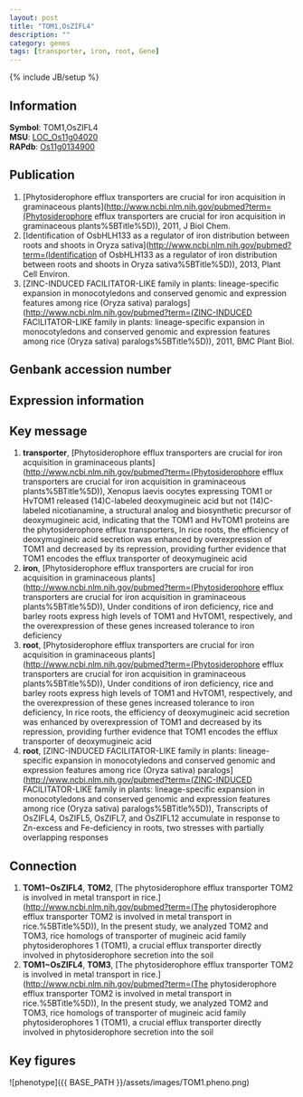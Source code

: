 ```yaml
---
layout: post
title: "TOM1,OsZIFL4"
description: ""
category: genes
tags: [transporter, iron, root, Gene]
---
```

{% include JB/setup %}

## Information
__Symbol__: TOM1,OsZIFL4  
__MSU__: [LOC_Os11g04020](http://rice.plantbiology.msu.edu/cgi-bin/ORF_infopage.cgi?orf=LOC_Os11g04020)  
__RAPdb__: [Os11g0134900](http://rapdb.dna.affrc.go.jp/viewer/gbrowse_details/irgsp1?name=Os11g0134900)  

## Publication
1. [Phytosiderophore efflux transporters are crucial for iron acquisition in graminaceous plants](http://www.ncbi.nlm.nih.gov/pubmed?term=(Phytosiderophore efflux transporters are crucial for iron acquisition in graminaceous plants%5BTitle%5D)), 2011, J Biol Chem.
2. [Identification of OsbHLH133 as a regulator of iron distribution between roots and shoots in Oryza sativa](http://www.ncbi.nlm.nih.gov/pubmed?term=(Identification of OsbHLH133 as a regulator of iron distribution between roots and shoots in Oryza sativa%5BTitle%5D)), 2013, Plant Cell Environ.
3. [ZINC-INDUCED FACILITATOR-LIKE family in plants: lineage-specific expansion in monocotyledons and conserved genomic and expression features among rice (Oryza sativa) paralogs](http://www.ncbi.nlm.nih.gov/pubmed?term=(ZINC-INDUCED FACILITATOR-LIKE family in plants: lineage-specific expansion in monocotyledons and conserved genomic and expression features among rice (Oryza sativa) paralogs%5BTitle%5D)), 2011, BMC Plant Biol.

## Genbank accession number

## Expression information

## Key message
1. __transporter__, [Phytosiderophore efflux transporters are crucial for iron acquisition in graminaceous plants](http://www.ncbi.nlm.nih.gov/pubmed?term=(Phytosiderophore efflux transporters are crucial for iron acquisition in graminaceous plants%5BTitle%5D)),  Xenopus laevis oocytes expressing TOM1 or HvTOM1 released (14)C-labeled deoxymugineic acid but not (14)C-labeled nicotianamine, a structural analog and biosynthetic precursor of deoxymugineic acid, indicating that the TOM1 and HvTOM1 proteins are the phytosiderophore efflux transporters, In rice roots, the efficiency of deoxymugineic acid secretion was enhanced by overexpression of TOM1 and decreased by its repression, providing further evidence that TOM1 encodes the efflux transporter of deoxymugineic acid
2. __iron__, [Phytosiderophore efflux transporters are crucial for iron acquisition in graminaceous plants](http://www.ncbi.nlm.nih.gov/pubmed?term=(Phytosiderophore efflux transporters are crucial for iron acquisition in graminaceous plants%5BTitle%5D)),  Under conditions of iron deficiency, rice and barley roots express high levels of TOM1 and HvTOM1, respectively, and the overexpression of these genes increased tolerance to iron deficiency
3. __root__, [Phytosiderophore efflux transporters are crucial for iron acquisition in graminaceous plants](http://www.ncbi.nlm.nih.gov/pubmed?term=(Phytosiderophore efflux transporters are crucial for iron acquisition in graminaceous plants%5BTitle%5D)),  Under conditions of iron deficiency, rice and barley roots express high levels of TOM1 and HvTOM1, respectively, and the overexpression of these genes increased tolerance to iron deficiency, In rice roots, the efficiency of deoxymugineic acid secretion was enhanced by overexpression of TOM1 and decreased by its repression, providing further evidence that TOM1 encodes the efflux transporter of deoxymugineic acid
4. __root__, [ZINC-INDUCED FACILITATOR-LIKE family in plants: lineage-specific expansion in monocotyledons and conserved genomic and expression features among rice (Oryza sativa) paralogs](http://www.ncbi.nlm.nih.gov/pubmed?term=(ZINC-INDUCED FACILITATOR-LIKE family in plants: lineage-specific expansion in monocotyledons and conserved genomic and expression features among rice (Oryza sativa) paralogs%5BTitle%5D)),  Transcripts of OsZIFL4, OsZIFL5, OsZIFL7, and OsZIFL12 accumulate in response to Zn-excess and Fe-deficiency in roots, two stresses with partially overlapping responses

## Connection
1. __TOM1~OsZIFL4__, __TOM2__, [The phytosiderophore efflux transporter TOM2 is involved in metal transport in rice.](http://www.ncbi.nlm.nih.gov/pubmed?term=(The phytosiderophore efflux transporter TOM2 is involved in metal transport in rice.%5BTitle%5D)),  In the present study, we analyzed TOM2 and TOM3, rice homologs of transporter of mugineic acid family phytosiderophores 1 (TOM1), a crucial efflux transporter directly involved in phytosiderophore secretion into the soil
2. __TOM1~OsZIFL4__, __TOM3__, [The phytosiderophore efflux transporter TOM2 is involved in metal transport in rice.](http://www.ncbi.nlm.nih.gov/pubmed?term=(The phytosiderophore efflux transporter TOM2 is involved in metal transport in rice.%5BTitle%5D)),  In the present study, we analyzed TOM2 and TOM3, rice homologs of transporter of mugineic acid family phytosiderophores 1 (TOM1), a crucial efflux transporter directly involved in phytosiderophore secretion into the soil

## Key figures
![phenotype]({{ BASE_PATH }}/assets/images/TOM1.pheno.png)


